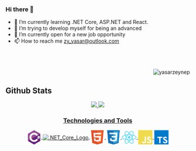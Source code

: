 ### Hi there 👋

<!--
**yasarzeynep/yasarzeynep** is a ✨ _special_ ✨ repository because its `README.md` (this file) appears on your GitHub profile.

Here are some ideas to get you started:-->

- 🌱 I’m currently learning .NET Core, ASP.NET and React.
- 🚀 I’m trying to develop myself for being an advanced
- 🔎 I’m currently open for a new job opportunity 
- 📫 How to reach me zy_yasar@outlook.com
<p></p>
<br></br>
<p align="right"> <img src="https://komarev.com/ghpvc/?username=yasarzeynep&label=Profile%20views&color=0e75b6&style=flat" alt="yasarzeynep" /> </p>

## Github Stats
<div align="center">
  <a href="https://github.com/yasarzeynep">
  <img height="180em" src="https://github-readme-stats.vercel.app/api?username=yasarzeynep&show_icons=true&theme=dracula&include_all_commits=true&count_private=true"/>
  <img height="180em" src="https://github-readme-stats.vercel.app/api/top-langs/?username=yasarzeynep&layout=compact&langs_count=7&theme=dracula"/>
    
###  Technologies and Tools
  <div>
  <img align="center" alt="yasarzeynep-Csharp" height="40" width="40" src="https://raw.githubusercontent.com/devicons/devicon/master/icons/csharp/csharp-original.svg">
  <img align="center" alt=".NET_Core_Logo" height="40" width="40" src="https://upload.wikimedia.org/wikipedia/commons/thumb/e/ee/.NET_Core_Logo.svg/1200px-.NET_Core_Logo.svg.png">
  <img align="center" alt="yasarzeynep-HTML" height="40" width="40" src="https://raw.githubusercontent.com/devicons/devicon/master/icons/html5/html5-original.svg">
  <img align="center" alt="yasarzeynep-CSS" height="40" width="40" src="https://raw.githubusercontent.com/devicons/devicon/master/icons/css3/css3-original.svg">
  <img align="center" alt="yasarzeynep-React" height="40" width="40" src="https://raw.githubusercontent.com/devicons/devicon/master/icons/react/react-original.svg">
  <img align="center" alt="yasarzeynep-Js" height="40" width="40" src="https://raw.githubusercontent.com/devicons/devicon/master/icons/javascript/javascript-plain.svg">
  <img align="center" alt="yasarzeynep-TypeScript" height="40" width="40" src="https://raw.githubusercontent.com/devicons/devicon/master/icons/typescript/typescript-plain.svg">
 
</div>
